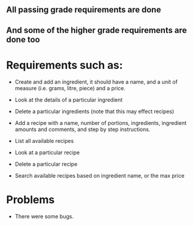 ## All passing grade requirements are done
## And some of the higher grade requirements are done too

# Requirements such as:
- Create and add an ingredient, it should have a name, and a unit of measure (i.e. grams, litre, piece) and a price. 
- Look at the details of a particular ingredient
- Delete a particular ingredients (note that this may effect recipes)
- Add a recipe with a name, number of portions, ingredients, ingredient amounts and comments, and step by step instructions.

- List all available recipes
- Look at a particular recipe
- Delete a particular recipe
- Search available recipes based on ingredient name, or the max price
 
# Problems
- There were some bugs.